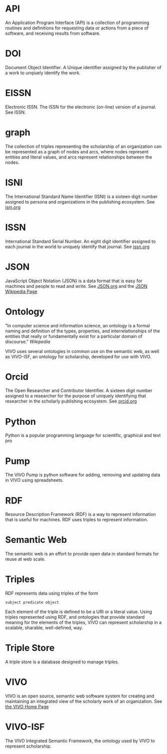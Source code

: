 # API
An Application Program Interface (API) is a collection of programming routines and definitions for
 requesting data or actions from a piece of software, and receiving results from software.
 
# DOI
Document Object Identifier.  A Unique identifier assigned by the publisher of a work to unqiuely identify the work.

# EISSN
Electronic ISSN.  The ISSN for the electronic (on-line) version of a journal.  See ISSN.

# graph
The collection of triples representing the scholarship of an organization can be represented as a graph of nodes and arcs, where nodes represent entities and literal values, and arcs represent relationships between the nodes.

# ISNI
The International Standard Name Identifier (ISNI) is a sixteen digit number assigned to persona and organizations
in the publishing ecosystem.  See [isni.org](http://isni.org)
 
# ISSN
International Standard Serial Number.  An eight digit identifier assigned to each journal in the world to 
uniquely identify that journal.  See [issn.org](http://issn.org)

# JSON
JavaScript Object Notation (JSON) is a data format that is easy for machines and people to read and 
write.  See [JSON.org](http://json.org) and the 
[JSON Wikipedia Page](https://en.wikipedia.org/wiki/JSON)

# Ontology
"In computer science and information science, an ontology is a formal naming and definition of the types, properties, and interrelationships of the entities that really or fundamentally exist for a particular domain of discourse." *Wikipedia*

VIVO uses several ontologies in common use on the semantic web, as well as VIVO-ISF, an ontology for scholarship, developed for use with VIVO.

# Orcid
The Open Researcher and Contributor Identifier.  A sixteen digit number assigned to a researcher for the purpose
of uniquely identifying that researcher in the scholarly publishing ecosystem.  See [orcid.org](http://orcid.org)

# Python
Python is a popular programming language for scientific, graphical and text pro

# Pump
The VIVO Pump is python software for adding, removing and updating data in VIVO using spreadsheets.

# RDF
Resource Description Framework (RDF) is a way to represent information that is useful for machines.  RDF uses triples to represent information.

# Semantic Web
The semantic web is an effort to provide open data in standard formats for reuse at web scale.

# Triples
RDF represents data using triples of the form

    subject predicate object
    
Each element of the triple is defined to be a URI or a literal value.  Using triples represented using RDF, and ontologies that provide standard meaning for the elements of the triples, VIVO can represent scholarship in a scalable, sharable, well-defined, way.

# Triple Store
A triple store is a database designed to manage triples.

# VIVO
VIVO is an open source, semantic web software system for creating and maintaining an integrated 
view of the scholarly work of an organization.  See [the VIVO Home Page](http://vivoweb.org)

# VIVO-ISF
The VIVO Integrated Semantic Framework, the ontology used by VIVO to represent scholarship.

